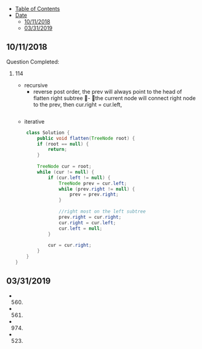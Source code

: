 * [Table of Contents](#table-of-contens)
* [Date](#Date)
    * [10/11/2018](#10/11/2018)
    * [03/31/2019](#03/31/2019)

## 10/11/2018
Question Completed:
1. 114
    - recursive 
        - reverse post order, the prev will always point to the head of flatten right subtree
        - the current node will connect right node to the prev, then cur.right = cur.left, 

    ```java

    ```
    - iterative 

    ```java
        class Solution {
            public void flatten(TreeNode root) {
            if (root == null) {
                return; 
            }
            
            TreeNode cur = root; 
            while (cur != null) {
                if (cur.left != null) {
                    TreeNode prev = cur.left;
                    while (prev.right != null) {
                        prev = prev.right; 
                    }
                    
                    //right most on the left subtree
                    prev.right = cur.right;
                    cur.right = cur.left;
                    cur.left = null; 
                }
                
                cur = cur.right;
            }
        }
    }
    ```

## 03/31/2019
- 560.
- 561. 
- 974. 
- 523. 